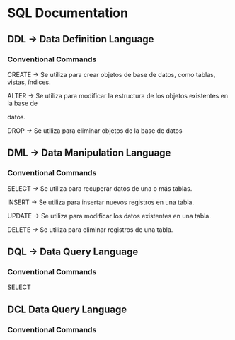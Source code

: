 # SQL Documentation



## DDL -> Data Definition Language 

### Conventional Commands 

CREATE -> Se utiliza para crear objetos de base de datos, como tablas, vistas, índices.

ALTER -> Se utiliza para modificar la estructura de los objetos existentes en la base de

datos.

DROP -> Se utiliza para eliminar objetos de la base de datos

## DML -> Data Manipulation Language 

### Conventional Commands 

SELECT -> Se utiliza para recuperar datos de una o más tablas.

INSERT -> Se utiliza para insertar nuevos registros en una tabla.

UPDATE -> Se utiliza para modificar los datos existentes en una tabla.

DELETE -> Se utiliza para eliminar registros de una tabla.

## DQL  -> Data Query Language

### Conventional Commands 

SELECT

## DCL Data Query Language 

### Conventional Commands 

